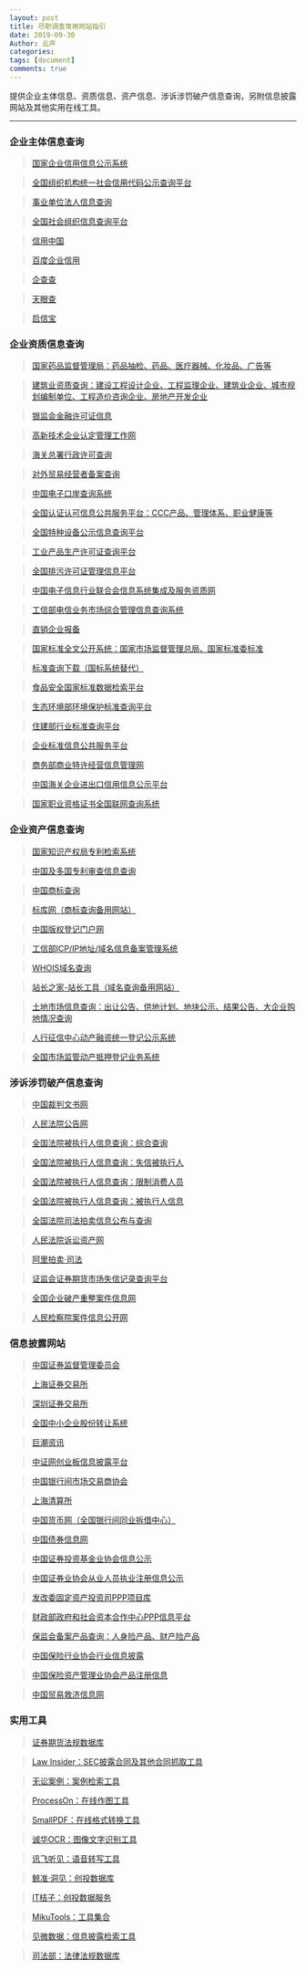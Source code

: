 ```yaml
---
layout: post
title: 尽职调查常用网站指引
date: 2019-09-30
Author: 云声
categories: 
tags: [document]
comments: true
---
```



提供企业主体信息、资质信息、资产信息、涉诉涉罚破产信息查询，另附信息披露网站及其他实用在线工具。



---



### 企业主体信息查询


> [国家企业信用信息公示系统](http://www.gsxt.gov.cn/index.html)

> [全国组织机构统一社会信用代码公示查询平台](https://www.cods.org.cn/)

> [事业单位法人信息查询](http://www.gjsy.gov.cn/cxzl/)

> [全国社会组织信息查询平台](http://www.chinanpo.gov.cn/search/orgindex.html)

> [信用中国](https://www.creditchina.gov.cn/)

> [百度企业信用](https://xin.baidu.com/)

> [企查查](https://www.qichacha.com/)

> [天眼查](https://www.tianyancha.com/)

> [启信宝](https://www.qixin.com/)


### 企业资质信息查询


> [国家药品监督管理局：药品抽检、药品、医疗器械、化妆品、广告等](http://qy1.sfda.gov.cn/datasearchcnda/face3/dir.html)

> [建筑业资质查询：建设工程设计企业、工程监理企业、建筑业企业、城市规划编制单位、工程造价咨询企业、房地产开发企业](http://www.mohurd.gov.cn/wbdt/dwzzcx/index.html)

> [银监会金融许可证信息](http://xukezheng.cbrc.gov.cn/ilicence/)

> [高新技术企业认定管理工作网](http://www.innocom.gov.cn/)

> [海关总署行政许可查询](http://www.customs.gov.cn/customs/302249/302334/302335/index.html)

> [对外贸易经营者备案查询](http://iecms.mofcom.gov.cn/)

> [中国电子口岸查询系统](http://www.chinaport.gov.cn/) 

> [全国认证认可信息公共服务平台：CCC产品、管理体系、职业健康等](http://cx.cnca.cn/CertECloud/index/index/page)    

> [全国特种设备公示信息查询平台](http://cnse.samr.gov.cn/)    

> [工业产品生产许可证查询平台](http://gyxkz.aqsiq.gov.cn:8080/zhijian/)    

> [全国排污许可证管理信息平台](http://permit.mee.gov.cn/permitExt/outside/default.jsp) 

> [中国电子信息行业联合会信息系统集成及服务资质网](http://www.csi-s.org.cn/miitnew_webmap/miitnew_xxcx_jcqycx/)

> [工信部电信业务市场综合管理信息查询系统](https://tsm.miit.gov.cn/dxxzsp/) 

> [直销企业报备](http://zxjg.saic.gov.cn/samrmrkout/)

> [国家标准全文公开系统：国家市场监督管理总局、国家标准委标准](http://www.gb688.cn/bzgk/gb/index)

> [标准查询下载（国标系统替代）](https://www.antpedia.com/standard/)

> [食品安全国家标准数据检索平台](http://bz.cfsa.net.cn/db)

> [生态环境部环境保护标准查询平台](http://kjs.mee.gov.cn/hjbhbz/)

> [住建部行业标准查询平台](http://www.mohurd.gov.cn/bzde/index.html)

> [企业标准信息公共服务平台](http://www.cpbz.gov.cn/)

> [商务部商业特许经营信息管理网](http://txjy.syggs.mofcom.gov.cn/)

> [中国海关企业进出口信用信息公示平台](http://credit.customs.gov.cn/)

> [国家职业资格证书全国联网查询系统](http://zscx.osta.org.cn/)


### 企业资产信息查询


> [国家知识产权局专利检索系统](http://www.pss-system.gov.cn/sipopublicsearch/portal/uiIndex.shtml)

> [中国及多国专利审查信息查询](http://cpquery.sipo.gov.cn/)   

> [中国商标查询](http://sbj.saic.gov.cn/sbcx/)  

> [标库网（商标查询备用网站）](http://www.tmkoo.com/)

> [中国版权登记门户网](http://www.ccopyright.com.cn/)

> [工信部ICP/IP地址/域名信息备案管理系统](http://www.beian.miit.gov.cn/)

> [WHOIS域名查询](https://whois.icann.org/zh)

> [站长之家-站长工具（域名查询备用网站）](http://tool.chinaz.com/)

> [土地市场信息查询：出让公告、供地计划、地块公示、结果公告、大企业购地情况查询](http://www.landchina.com/)

> [人行征信中心动产融资统一登记公示系统](https://www.zhongdengwang.org.cn/rs/main.jsp#)

> [全国市场监管动产抵押登记业务系统](http://dcdy.gsxt.gov.cn/loginSydq/index.xhtml)


### 涉诉涉罚破产信息查询


> [中国裁判文书网](http://wenshu.court.gov.cn/) 

> [人民法院公告网](https://rmfygg.court.gov.cn/)  

> [全国法院被执行人信息查询：综合查询](http://zxgk.court.gov.cn/zhzxgk/)

> [全国法院被执行人信息查询：失信被执行人](http://zxgk.court.gov.cn/zhixing/)

> [全国法院被执行人信息查询：限制消费人员](http://zxgk.court.gov.cn/xgl/)

> [全国法院被执行人信息查询：被执行人信息](http://zxgk.court.gov.cn/zhixing/)

> [全国法院司法拍卖信息公布与查询](http://zxgk.court.gov.cn/sfpm/)

> [人民法院诉讼资产网](https://www.rmfysszc.gov.cn/)

> [阿里拍卖·司法](https://sf.taobao.com/)

> [证监会证券期货市场失信记录查询平台](http://neris.csrc.gov.cn/shixinchaxun/)

> [全国企业破产重整案件信息网](http://pccz.court.gov.cn/pcajxxw/index/xxwsy)

> [人民检察院案件信息公开网](http://www.ajxxgk.jcy.gov.cn/html/gj/)


### 信息披露网站


> [中国证券监督管理委员会](http://www.csrc.gov.cn/pub/newsite/)

> [上海证券交易所](http://www.sse.com.cn/)

> [深圳证券交易所](http://www.szse.cn/)

> [全国中小企业股份转让系统](http://www.neeq.com.cn/)

> [巨潮资讯](http://www.cninfo.com.cn/new/index)

> [中证网创业板信息披露平台](http://chinext.cs.com.cn/index.html)

> [中国银行间市场交易商协会](http://www.nafmii.org.cn/)

> [上海清算所](http://www.shclearing.com/)

> [中国货币网（全国银行间同业拆借中心）](http://www.chinamoney.com.cn/chinese/)

> [中国债券信息网](https://www.chinabond.com.cn/d2s/index.html)

> [中国证券投资基金业协会信息公示](http://gs.amac.org.cn/)

> [中国证券业协会从业人员执业注册信息公示](http://exam.sac.net.cn/pages/registration/sac-publicity-report.html)

> [发改委固定资产投资司PPP项目库](http://tzs.ndrc.gov.cn/zttp/PPPxmk/xmk/)

> [财政部政府和社会资本合作中心PPP信息平台](http://www.cpppc.org/)

> [保监会备案产品查询：人身险产品、财产险产品](http://bxjg.circ.gov.cn/web/site0/tab5253/)

> [中国保险行业协会行业信息披露](http://icid.iachina.cn/ICID/)

> [中国保险资产管理业协会产品注册信息](http://www.iamac.org.cn/cpzc/zcdt/)

> [中国贸易救济信息网](http://cacs.mofcom.gov.cn/index.shtml)



### 实用工具


> [证券期货法规数据库](http://neris.csrc.gov.cn/falvfagui/)

> [Law Insider：SEC披露合同及其他合同抓取工具](https://www.lawinsider.com/)

> [无讼案例：案例检索工具](https://www.itslaw.com/bj)

> [ProcessOn：在线作图工具](https://www.processon.com/)

> [SmallPDF：在线格式转换工具](https://smallpdf.com/cn/pdf-to-word)

> [诚华OCR：图像文字识别工具](https://zhcn.109876543210.com/)

> [讯飞听见：语音转写工具](https://www.iflyrec.com/)

> [鲸准·洞见：创投数据库](https://insight.jingdata.com/#/?type=register&invite_code=300010)

> [IT桔子：创投数据服务](https://www.itjuzi.com/)

> [MikuTools：工具集合](https://miku.tools/)

> [见微数据：信息披露检索工具](https://www.jianweidata.com/)

> [司法部：法律法规数据库](http://search.chinalaw.gov.cn/search2.html)

